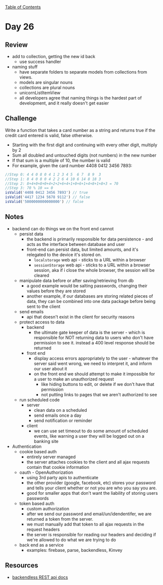
[Table of Contents](/README.md)

# Day 26

## Review
- add to collection, getting the new id back
	- use success handler
- naming stuff
	- have separate folders to separate models from collections from views.
	- models are singular nouns
	- collections are plural nouns
	- unicornListItemView
	- all developers agree that naming things is the hardest part of development, and it really doesn't get easier

## Challenge
Write a function that takes a card number as a string and returns true if the credit card entered is valid, false otherwise.
- Starting with the first digit and continuing with every other digit, multiply by 2
- Sum all doubled and untouched digits (not numbers) in the new number
- If that sum is a multiple of 10, the number is valid
- For example, given the card number 4408 0412 3456 7893:

```js
//Step 0: 4 4 0 8 0 4 1 2 3 4 5  6 7  8 9  3
//Step 1: 8 4 0 8 0 4 2 2 6 4 10 6 14 8 18 3
//Step 2: 8+4+0+8+0+4+2+2+6+4+1+0+6+1+4+8+1+8+3 = 70
//Step 3: 70 % 10 == 0
isValid('4408 0412 3456 7893') // true
isValid('4417 1234 5678 9112') // false
isValid('5000000000000000') // false
```

## Notes
- backend can do things we on the front end cannot
	- persist data
		- the backend is primarily responsible for data persistence - and acts as the interface between database and user
		- front-end can persist data, but limited amounts, and it's relegated to the device it's stored on.
			- `localstorage` web api - sticks to a URL within a browser
			- `sessionStorage` web api - sticks to a URL within a browser session, aka if i close the whole browser, the session will be cleared
	- manipulate data before or after saving/retrieving from db
		- a good example would be salting passwords, changing their values before they are stored
		- another example, if our databases are storing related pieces of data, they can be combined into one data package before being sent to the client
	- send emails
		- api that doesn't exist in the client for security reasons
	- protect access to data
		- backend
			- the ultimate gate keeper of data is the server - which is responsible for NOT returning data to users who don't have permission to see it. instead a 400 level response should be returned
		- front end
			- display access errors appropriately to the user - whatever the server said went wrong, we need to interpret it, and inform our user about it
			- on the front end we should attempt to make it impossible for a user to make an unauthorized request
				- like hiding buttons to edit, or delete if we don't have that permission
				- not putting links to pages that we aren't authorized to see
	- run scheduled code
		- server
			- clean data on a scheduled
			- send emails once a day
			- send notification or reminder
		- client
			- we can use set timeout to do some amount of scheduled events, like warning a user they will be logged out on a banking site
- Authentication
	- cookie based auth
		- entirely server managed
		- the server attaches cookies to the client and all ajax requests contain that cookie information
	- oauth - OpenAuthorization
		- using 3rd party apis to authenticate
		- the other provider (google, facebook, etc) stores your password and tells your client whether or not you are who you say you are.
		- good for smaller apps that don't want the liability of storing users passwords
	- token based auth
		- custom authorization
		- after we send our password and email/un/idendentifer, we are returned a token from the server.
		- we must manually add that token to all ajax requests in the request headers
		- the server is responsible for reading our headers and deciding if we're allowed to do what we are trying to do
	- back end as a service
		-	examples: firebase, parse, backendless, Kinvey

## Resources
- [backendless REST api docs](https://backendless.com/documentation/users/rest/users_overview.htm)
